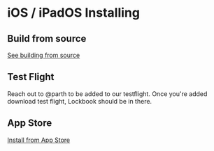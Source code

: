 # iOS / iPadOS Installing

## Build from source

[See building from source](../build/apple.md)

## Test Flight

Reach out to @parth to be added to our testflight. Once you're added download test flight, Lockbook should be in there.

## App Store

[Install from App Store](https://apps.apple.com/us/app/lockbook/id1526775001)
